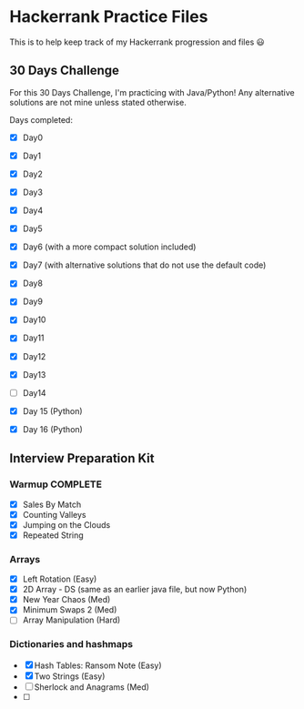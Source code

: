 # Hackerrank Practice Files

This is to help keep track of my Hackerrank progression and files 😃

## 30 Days Challenge
For this 30 Days Challenge, I'm practicing with Java/Python!
Any alternative solutions are not mine unless stated otherwise.

Days completed:
- [X] Day0
- [X] Day1
- [X] Day2
- [X] Day3
- [X] Day4
- [X] Day5
- [X] Day6 (with a more compact solution included)
- [X] Day7 (with alternative solutions that do not use the default code)
- [X] Day8
- [X] Day9
- [X] Day10
- [X] Day11
- [X] Day12
- [X] Day13
- [ ] Day14
- [X] Day 15 (Python)
- [X] Day 16 (Python)


## Interview Preparation Kit
### Warmup **COMPLETE**
- [X] Sales By Match
- [X] Counting Valleys
- [X] Jumping on the Clouds
- [X] Repeated String

### Arrays
- [X] Left Rotation (Easy)
- [X] 2D Array - DS (same as an earlier java file, but now Python)
- [X] New Year Chaos (Med)
- [X] Minimum Swaps 2 (Med)
- [ ] Array Manipulation (Hard)

### Dictionaries and hashmaps
- [X] Hash Tables: Ransom Note (Easy)
- [X] Two Strings (Easy)
- [ ] Sherlock and Anagrams (Med)
- [ ]
